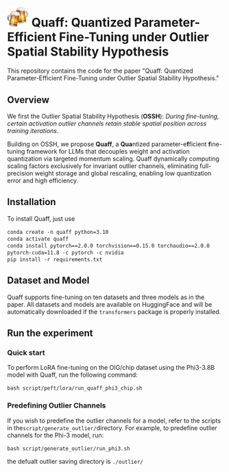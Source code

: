 # <img src="figures/beers.png" width="50"> Quaff: Quantized Parameter-Efficient Fine-Tuning under Outlier Spatial Stability Hypothesis

This repository contains the code for the paper "Quaff: Quantized Parameter-Efficient Fine-Tuning under Outlier Spatial Stability Hypothesis."

## Overview
We first the Outlier Spatial Stability Hypothesis (**OSSH**): *During fine-tuning, certain activation outlier channels retain stable spatial position across training iterations*. 

Building on OSSH, we propose **Quaff**, a **Qua**ntized parameter-e**f**ficient **f**ine-tuning framework for LLMs that decouples weight and activation quantization via targeted momentum scaling. Quaff dynamically computing scaling factors exclusively for invariant outlier channels, eliminating full-precision weight storage and global rescaling, enabling low quantization error and high efficiency.

## Installation
To install Quaff, just use

```
conda create -n quaff python=3.10
conda activate quaff
conda install pytorch==2.0.0 torchvision==0.15.0 torchaudio==2.0.0 pytorch-cuda=11.8 -c pytorch -c nvidia
pip install -r requirements.txt
```

## Dataset and Model
Quaff supports fine-tuning on ten datasets and three models as in the paper. All datasets and models are available on HuggingFace and will be automatically downloaded if the ```transformers``` package is properly installed.

## Run the experiment
### Quick start
To perform LoRA fine-tuning on the OIG/chip dataset using the Phi3-3.8B model with Quaff, run the following command:
```
bash script/peft/lora/run_quaff_phi3_chip.sh
```


### Predefining Outlier Channels
If you wish to predefine the outlier channels for a model, refer to the scripts in the```script/generate_outlier/```directory. For example, to predefine outlier channels for the Phi-3 model, run:
```
bash script/generate_outlier/run_phi3.sh
```
the defualt outlier saving directory is ```./outlier/```